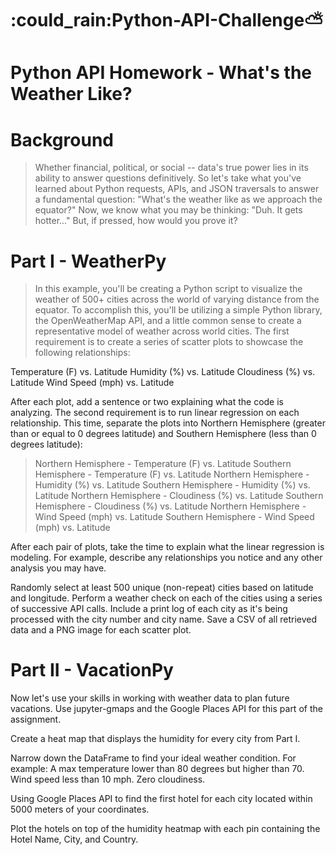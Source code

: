 # :could_rain:Python-API-Challenge:partly_sunny:

# Python API Homework - What's the Weather Like?

# Background
>Whether financial, political, or social -- data's true power lies in its ability to answer questions definitively. So let's take what you've learned about Python requests, APIs, and JSON traversals to answer a fundamental question: "What's the weather like as we approach the equator?"
Now, we know what you may be thinking: "Duh. It gets hotter..."
But, if pressed, how would you prove it?
>

# Part I - WeatherPy
>In this example, you'll be creating a Python script to visualize the weather of 500+ cities across the world of varying distance from the equator. To accomplish this, you'll be utilizing a simple Python library, the OpenWeatherMap API, and a little common sense to create a representative model of weather across world cities.
The first requirement is to create a series of scatter plots to showcase the following relationships:
>
Temperature (F) vs. Latitude
Humidity (%) vs. Latitude
Cloudiness (%) vs. Latitude
Wind Speed (mph) vs. Latitude

After each plot, add a sentence or two explaining what the code is analyzing.
The second requirement is to run linear regression on each relationship. This time, separate the plots into Northern Hemisphere (greater than or equal to 0 degrees latitude) and Southern Hemisphere (less than 0 degrees latitude):

>Northern Hemisphere - Temperature (F) vs. Latitude
Southern Hemisphere - Temperature (F) vs. Latitude
Northern Hemisphere - Humidity (%) vs. Latitude
Southern Hemisphere - Humidity (%) vs. Latitude
Northern Hemisphere - Cloudiness (%) vs. Latitude
Southern Hemisphere - Cloudiness (%) vs. Latitude
Northern Hemisphere - Wind Speed (mph) vs. Latitude
Southern Hemisphere - Wind Speed (mph) vs. Latitude
>
After each pair of plots, take the time to explain what the linear regression is modeling. For example, describe any relationships you notice and any other analysis you may have.

Randomly select at least 500 unique (non-repeat) cities based on latitude and longitude.
Perform a weather check on each of the cities using a series of successive API calls.
Include a print log of each city as it's being processed with the city number and city name.
Save a CSV of all retrieved data and a PNG image for each scatter plot.


# Part II - VacationPy
Now let's use your skills in working with weather data to plan future vacations. Use jupyter-gmaps and the Google Places API for this part of the assignment.

Create a heat map that displays the humidity for every city from Part I.

Narrow down the DataFrame to find your ideal weather condition. For example:
A max temperature lower than 80 degrees but higher than 70.
Wind speed less than 10 mph.
Zero cloudiness.





Using Google Places API to find the first hotel for each city located within 5000 meters of your coordinates.

Plot the hotels on top of the humidity heatmap with each pin containing the Hotel Name, City, and Country.
